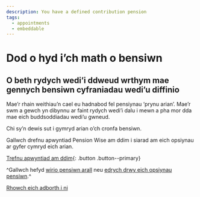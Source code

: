 ```yaml
---
description: You have a defined contribution pension
tags:
  - appointments
  - embeddable
---
```


# Dod o hyd i’ch math o bensiwn

## O beth rydych wedi’i ddweud wrthym mae gennych bensiwn cyfraniadau wedi’u diffinio

Mae’r rhain weithiau’n cael eu hadnabod fel pensiynau ‘prynu arian’. Mae’r swm a gewch yn dibynnu ar faint rydych wedi’i dalu i mewn a pha mor dda mae eich buddsoddiadau wedi’u gwneud.

Chi sy’n dewis sut i gymryd arian o’ch cronfa bensiwn.

Gallwch drefnu apwyntiad Pension Wise am ddim i siarad am eich opsiynau ar gyfer cymryd eich arian.

[Trefnu apwyntiad am ddim](/cy/appointments){: .button .button--primary}

^Gallwch hefyd [wirio pensiwn arall](/cy/pension-type-tool) neu [edrych drwy eich opsiynau pensiwn](/cy/explore-your-options).^

[Rhowch eich adborth i ni](http://research.pensionwise.gov.uk/s/PTTfeedback/)
